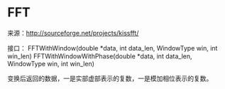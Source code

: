 # FFT
来源：http://sourceforge.net/projects/kissfft/

接口：
FFTWithWindow(double *data, int data_len, WindowType win, int win_len)
FFTWithWindowWithPhase(double *data, int data_len, WindowType win, int win_len)

变换后返回的数据，一是实部虚部表示的复数，一是模加相位表示的复数。
